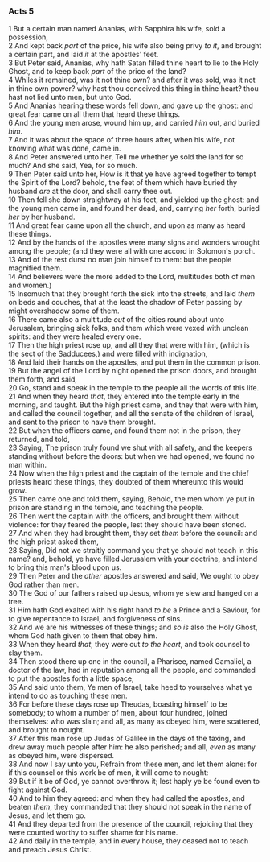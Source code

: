 ### Acts 5

1 But a certain man named Ananias, with Sapphira his wife, sold a possession,  
2 And kept back *part* of the price, his wife also being privy *to it*, and brought a certain part, and laid *it* at the apostles' feet.  
3 But Peter said, Ananias, why hath Satan filled thine heart to lie to the Holy Ghost, and to keep back *part* of the price of the land?  
4 Whiles it remained, was it not thine own? and after it was sold, was it not in thine own power? why hast thou conceived this thing in thine heart? thou hast not lied unto men, but unto God.  
5 And Ananias hearing these words fell down, and gave up the ghost: and great fear came on all them that heard these things.  
6 And the young men arose, wound him up, and carried *him* out, and buried *him*.  
7 And it was about the space of three hours after, when his wife, not knowing what was done, came in.  
8 And Peter answered unto her, Tell me whether ye sold the land for so much? And she said, Yea, for so much.  
9 Then Peter said unto her, How is it that ye have agreed together to tempt the Spirit of the Lord? behold, the feet of them which have buried thy husband *are* at the door, and shall carry thee out.  
10 Then fell she down straightway at his feet, and yielded up the ghost: and the young men came in, and found her dead, and, carrying *her* forth, buried *her* by her husband.  
11 And great fear came upon all the church, and upon as many as heard these things.  
12 And by the hands of the apostles were many signs and wonders wrought among the people; (and they were all with one accord in Solomon's porch.  
13 And of the rest durst no man join himself to them: but the people magnified them.  
14 And believers were the more added to the Lord, multitudes both of men and women.)  
15 Insomuch that they brought forth the sick into the streets, and laid *them* on beds and couches, that at the least the shadow of Peter passing by might overshadow some of them.  
16 There came also a multitude *out* of the cities round about unto Jerusalem, bringing sick folks, and them which were vexed with unclean spirits: and they were healed every one.  
17 Then the high priest rose up, and all they that were with him, (which is the sect of the Sadducees,) and were filled with indignation,  
18 And laid their hands on the apostles, and put them in the common prison.  
19 But the angel of the Lord by night opened the prison doors, and brought them forth, and said,  
20 Go, stand and speak in the temple to the people all the words of this life.  
21 And when they heard *that*, they entered into the temple early in the morning, and taught. But the high priest came, and they that were with him, and called the council together, and all the senate of the children of Israel, and sent to the prison to have them brought.  
22 But when the officers came, and found them not in the prison, they returned, and told,  
23 Saying, The prison truly found we shut with all safety, and the keepers standing without before the doors: but when we had opened, we found no man within.  
24 Now when the high priest and the captain of the temple and the chief priests heard these things, they doubted of them whereunto this would grow.  
25 Then came one and told them, saying, Behold, the men whom ye put in prison are standing in the temple, and teaching the people.  
26 Then went the captain with the officers, and brought them without violence: for they feared the people, lest they should have been stoned.  
27 And when they had brought them, they set *them* before the council: and the high priest asked them,  
28 Saying, Did not we straitly command you that ye should not teach in this name? and, behold, ye have filled Jerusalem with your doctrine, and intend to bring this man's blood upon us.  
29 Then Peter and the *other* apostles answered and said, We ought to obey God rather than men.  
30 The God of our fathers raised up Jesus, whom ye slew and hanged on a tree.  
31 Him hath God exalted with his right hand *to be* a Prince and a Saviour, for to give repentance to Israel, and forgiveness of sins.  
32 And we are his witnesses of these things; and *so is* also the Holy Ghost, whom God hath given to them that obey him.  
33 When they heard *that*, they were cut *to the heart*, and took counsel to slay them.  
34 Then stood there up one in the council, a Pharisee, named Gamaliel, a doctor of the law, had in reputation among all the people, and commanded to put the apostles forth a little space;  
35 And said unto them, Ye men of Israel, take heed to yourselves what ye intend to do as touching these men.  
36 For before these days rose up Theudas, boasting himself to be somebody; to whom a number of men, about four hundred, joined themselves: who was slain; and all, as many as obeyed him, were scattered, and brought to nought.  
37 After this man rose up Judas of Galilee in the days of the taxing, and drew away much people after him: he also perished; and all, *even* as many as obeyed him, were dispersed.  
38 And now I say unto you, Refrain from these men, and let them alone: for if this counsel or this work be of men, it will come to nought:  
39 But if it be of God, ye cannot overthrow it; lest haply ye be found even to fight against God.  
40 And to him they agreed: and when they had called the apostles, and beaten *them*, they commanded that they should not speak in the name of Jesus, and let them go.  
41 And they departed from the presence of the council, rejoicing that they were counted worthy to suffer shame for his name.  
42 And daily in the temple, and in every house, they ceased not to teach and preach Jesus Christ.  
